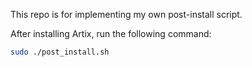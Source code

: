 This repo is for implementing my own post-install script.

After installing Artix, run the following command:
```bash
sudo ./post_install.sh
```
